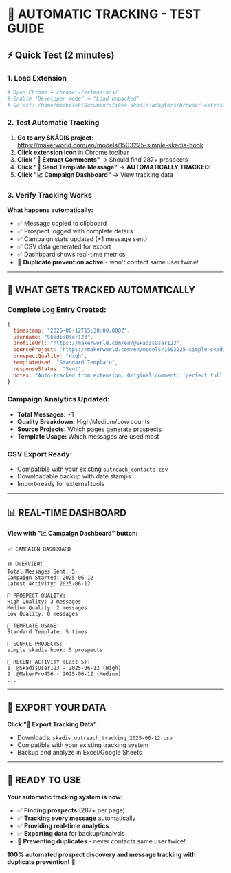 # 🧪 AUTOMATIC TRACKING - TEST GUIDE

## ⚡ Quick Test (2 minutes)

### 1. Load Extension

```bash
# Open Chrome → chrome://extensions/
# Enable "Developer mode" → "Load unpacked"
# Select: /home/michelek/Documents/ikea-skadis-adapters/browser-extension-prototype/
```

### 2. Test Automatic Tracking

1. **Go to any SKÅDIS project**: <https://makerworld.com/en/models/1503225-simple-skadis-hook>
2. **Click extension icon** in Chrome toolbar
3. **Click "💬 Extract Comments"** → Should find 287+ prospects
4. **Click "📧 Send Template Message"** → **AUTOMATICALLY TRACKED!**
5. **Click "📈 Campaign Dashboard"** → View tracking data

### 3. Verify Tracking Works

**What happens automatically:**

- ✅ Message copied to clipboard
- ✅ Prospect logged with complete details
- ✅ Campaign stats updated (+1 message sent)
- ✅ CSV data generated for export
- ✅ Dashboard shows real-time metrics
- 🚫 **Duplicate prevention active** - won't contact same user twice!

---

## 🎯 WHAT GETS TRACKED AUTOMATICALLY

### **Complete Log Entry Created:**

```javascript
{
  timestamp: "2025-06-12T15:30:00.000Z",
  username: "SkadisUser123",
  profileUrl: "https://makerworld.com/en/@SkadisUser123",
  sourceProject: "https://makerworld.com/en/models/1503225-simple-skadis-hook",
  prospectQuality: "High",
  templateUsed: "Standard Template",
  responseStatus: "Sent",
  notes: "Auto-tracked from extension. Original comment: 'perfect full plate print'..."
}
```

### **Campaign Analytics Updated:**

- **Total Messages:** +1
- **Quality Breakdown:** High/Medium/Low counts
- **Source Projects:** Which pages generate prospects
- **Template Usage:** Which messages are used most

### **CSV Export Ready:**

- Compatible with your existing `outreach_contacts.csv`
- Downloadable backup with date stamps
- Import-ready for external tools

---

## 📊 REAL-TIME DASHBOARD

**View with "📈 Campaign Dashboard" button:**

```text
📈 CAMPAIGN DASHBOARD

📊 OVERVIEW:
Total Messages Sent: 5
Campaign Started: 2025-06-12
Latest Activity: 2025-06-12

🎯 PROSPECT QUALITY:
High Quality: 3 messages
Medium Quality: 2 messages
Low Quality: 0 messages

📝 TEMPLATE USAGE:
Standard Template: 5 times

🚀 SOURCE PROJECTS:
simple skadis hook: 5 prospects

📅 RECENT ACTIVITY (Last 5):
1. @SkadisUser123 - 2025-06-12 (High)
2. @MakerPro456 - 2025-06-12 (Medium)
...
```

---

## 💾 EXPORT YOUR DATA

**Click "💾 Export Tracking Data":**

- Downloads: `skadis_outreach_tracking_2025-06-12.csv`
- Compatible with your existing tracking system
- Backup and analyze in Excel/Google Sheets

---

## 🚀 READY TO USE

**Your automatic tracking system is now:**

- ✅ **Finding prospects** (287+ per page)
- ✅ **Tracking every message** automatically
- ✅ **Providing real-time analytics**
- ✅ **Exporting data** for backup/analysis
- 🚫 **Preventing duplicates** - never contacts same user twice!

**100% automated prospect discovery and message tracking with duplicate prevention!** 🎉
